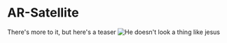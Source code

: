 # AR-Satellite

There's more to it, but here's a teaser
![He doesn't look a thing like jesus](https://imgur.com/a/fjUob)
